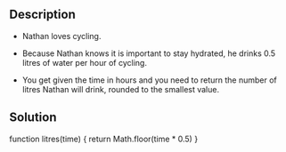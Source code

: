 ## Description

- Nathan loves cycling.

- Because Nathan knows it is important to stay hydrated, he drinks 0.5 litres of water per hour of cycling.

- You get given the time in hours and you need to return the number of litres Nathan will drink, rounded to the smallest value.

## Solution

function litres(time) {
    return Math.floor(time * 0.5)
}